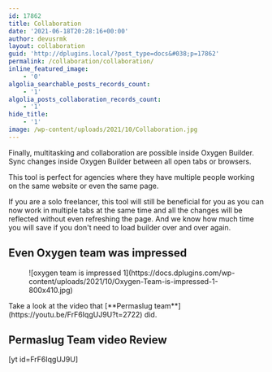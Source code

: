 ```yaml
---
id: 17862
title: Collaboration
date: '2021-06-18T20:28:16+00:00'
author: devusrmk
layout: collaboration
guid: 'http://dplugins.local/?post_type=docs&#038;p=17862'
permalink: /collaboration/collaboration/
inline_featured_image:
    - '0'
algolia_searchable_posts_records_count:
    - '1'
algolia_posts_collaboration_records_count:
    - '1'
hide_title:
    - '1'
image: /wp-content/uploads/2021/10/Collaboration.jpg
---
```


Finally, multitasking and collaboration are possible inside Oxygen Builder.  
Sync changes inside Oxygen Builder between all open tabs or browsers.

This tool is perfect for agencies where they have multiple people working on the same website or even the same page.

If you are a solo freelancer, this tool will still be beneficial for you as you can now work in multiple tabs at the same time and all the changes will be reflected without even refreshing the page. And we know how much time you will save if you don't need to load builder over and over again.

## Even Oxygen team was impressed

<figure class="wp-block-image size-large">![oxygen team is impressed 1](https://docs.dplugins.com/wp-content/uploads/2021/10/Oxygen-Team-is-impressed-1-800x410.jpg)</figure>Take a look at the video that [**Permaslug team**](https://youtu.be/FrF6IqgUJ9U?t=2722) did.

## Permaslug Team video Review

\[yt id=FrF6IqgUJ9U\]